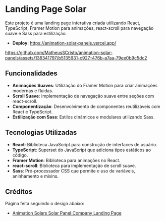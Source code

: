 # Landing Page Solar 
Este projeto é uma landing page interativa criada utilizando React, TypeScript, Framer Motion para animações, react-scroll para navegação suave e Sass para estilização.
- **Deploy**: https://animation-solar-panels.vercel.app/

https://github.com/MatheusSCristo/animation-solar-panels/assets/138341797/b5135631-c927-476b-a7aa-79ee0b9c5dc2

## Funcionalidades
- **Animações Suaves**: Utilização do Framer Motion para criar animações modernas e fluidas.
- **Scroll Suave**: Implementação de navegação suave entre seções com react-scroll.
- **Componentização**: Desenvolvimento de componentes reutilizáveis com React e TypeScript.
- **Estilização com Sass**: Estilos dinâmicos e modulares utilizando Sass.
## Tecnologias Utilizadas
- **React**: Biblioteca JavaScript para construção de interfaces de usuário.
- **TypeScript**: Superset do JavaScript que adiciona tipos estáticos ao código.
- **Framer Motion**: Biblioteca para animações no React.
- **react-scroll**: Biblioteca para implementação de scroll suave.
- **Sass**: Pré-processador CSS que permite o uso de variáveis, aninhamento e mixins.

## Créditos
Página feita seguindo o design abaixo:
- [Animation Solars Solar Panel Company Landing Page](https://dribbble.com/shots/23377008--Animation-Solars-Solar-Panel-Company-Landing-Page)
